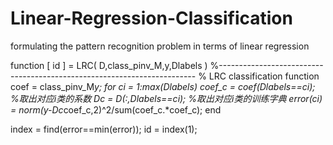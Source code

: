 # Linear-Regression-Classification
formulating the pattern recognition problem in terms of linear regression

function [ id ] = LRC( D,class_pinv_M,y,Dlabels )
%------------------------------------------------------------------------
% LRC classification function
coef         =  class_pinv_M*y;
for ci = 1:max(Dlabels)
    coef_c   =  coef(Dlabels==ci);   %取出对应i类的系数
    Dc       =  D(:,Dlabels==ci);    %取出对应i类的训练字典
    error(ci) = norm(y-Dc*coef_c,2)^2/sum(coef_c.*coef_c);
end

index      =  find(error==min(error));
id         =  index(1);
